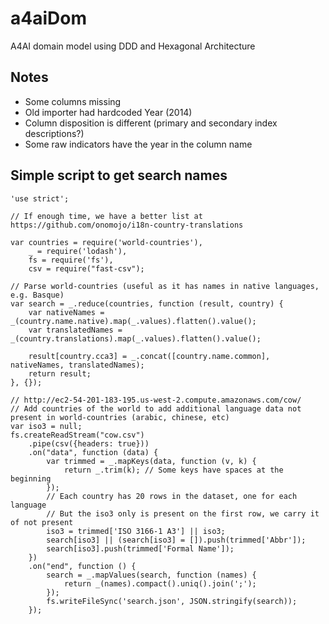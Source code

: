 # a4aiDom
A4AI domain model using DDD and Hexagonal Architecture


## Notes

- Some columns missing
- Old importer had hardcoded Year (2014)
- Column disposition is different (primary and secondary index descriptions?)
- Some raw indicators have the year in the column name

## Simple script to get search names
```
'use strict';

// If enough time, we have a better list at https://github.com/onomojo/i18n-country-translations

var countries = require('world-countries'),
    _ = require('lodash'),
    fs = require('fs'),
    csv = require("fast-csv");

// Parse world-countries (useful as it has names in native languages, e.g. Basque)
var search = _.reduce(countries, function (result, country) {
    var nativeNames = _(country.name.native).map(_.values).flatten().value();
    var translatedNames = _(country.translations).map(_.values).flatten().value();

    result[country.cca3] = _.concat([country.name.common], nativeNames, translatedNames);
    return result;
}, {});

// http://ec2-54-201-183-195.us-west-2.compute.amazonaws.com/cow/
// Add countries of the world to add additional language data not present in world-countries (arabic, chinese, etc)
var iso3 = null;
fs.createReadStream("cow.csv")
    .pipe(csv({headers: true}))
    .on("data", function (data) {
        var trimmed = _.mapKeys(data, function (v, k) {
            return _.trim(k); // Some keys have spaces at the beginning
        });
        // Each country has 20 rows in the dataset, one for each language
        // But the iso3 only is present on the first row, we carry it of not present
        iso3 = trimmed['ISO 3166-1 A3'] || iso3;
        search[iso3] || (search[iso3] = []).push(trimmed['Abbr']);
        search[iso3].push(trimmed['Formal Name']);
    })
    .on("end", function () {
        search = _.mapValues(search, function (names) {
            return _(names).compact().uniq().join(';');
        });
        fs.writeFileSync('search.json', JSON.stringify(search));
    });

```
